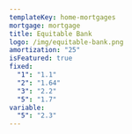 ```yaml
---
templateKey: home-mortgages
mortgage: mortgage
title: Equitable Bank
logo: /img/equitable-bank.png
amortization: "25"
isFeatured: true
fixed:
  "1": "1.1"
  "2": "1.64"
  "3": "2.2"
  "5": "1.7"
variable:
  "5": "2.3"
---
```

